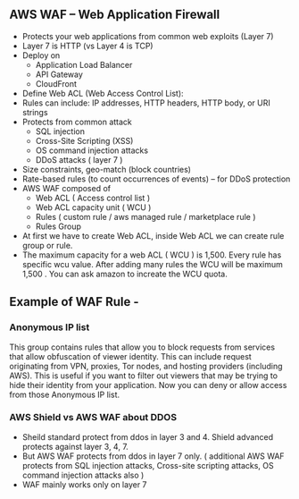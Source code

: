 ## AWS WAF – Web Application Firewall
- Protects your web applications from common web exploits (Layer 7)
- Layer 7 is HTTP (vs Layer 4 is TCP)
- Deploy on 
     - Application Load Balancer
     - API Gateway
     - CloudFront
- Define Web ACL (Web Access Control List):
- Rules can include: IP addresses, HTTP headers, HTTP body, or URI strings
- Protects from common attack
     - SQL injection 
     - Cross-Site Scripting (XSS)
     - OS command injection attacks
     - DDoS attacks ( layer 7 )
- Size constraints, geo-match (block countries)
- Rate-based rules (to count occurrences of events) – for DDoS protection
- AWS WAF composed of 
   - Web ACL ( Access control list )
   - Web ACL capacity unit ( WCU )
   - Rules ( custom rule / aws managed rule / marketplace rule )
   - Rules Group
- At first we have to create Web ACL, inside Web ACL we can create rule group or rule.
- The maximum capacity for a web ACL ( WCU ) is 1,500. Every rule has specific wcu value. After adding many rules the WCU will be maximum 1,500 . You can ask amazon to increate the WCU quota.

## Example of WAF Rule -
### Anonymous IP list
This group contains rules that allow you to block requests from services that allow obfuscation of viewer identity. This can include request originating from VPN, proxies, Tor nodes, and hosting providers (including AWS). This is useful if you want to filter out viewers that may be trying to hide their identity from your application. Now you can deny or allow access from those Anonymous IP list.


### AWS Shield vs AWS WAF about DDOS

- Sheild standard protect from ddos in layer 3 and 4. Shield advanced protects against layer 3, 4, 7.
- But AWS WAF protects from ddos in layer 7 only. ( additional AWS WAF protects from SQL injection attacks, Cross-site scripting attacks, OS command injection attacks also )
- WAF mainly works only on layer 7
